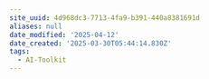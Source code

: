 ```yaml
---
site_uuid: 4d968dc3-7713-4fa9-b391-440a8381691d
aliases: null
date_modified: '2025-04-12'
date_created: '2025-03-30T05:44:14.830Z'
tags:
  - AI-Toolkit
---
```































